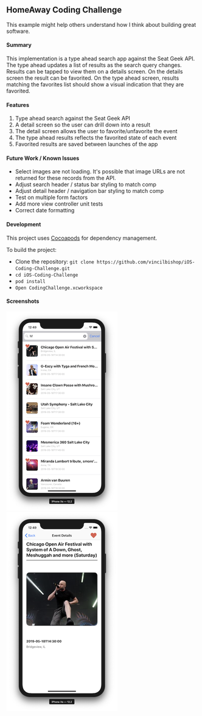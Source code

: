 ## HomeAway Coding Challenge

This example might help others understand how I think about building great software.

#### Summary

This implementation is a type ahead search app against the Seat Geek API. The type ahead updates a list of results as the search query changes. Results can be tapped to view them on a details screen. On the details screen the result can be favorited. On the type ahead screen, results matching the favorites list should show a visual indication that they are favorited.

#### Features

1. Type ahead search against the Seat Geek API
2. A detail screen so the user can drill down into a result
3. The detail screen allows the user to favorite/unfavorite the event
4. The type ahead results reflects the favorited state of each event
5. Favorited results are saved between launches of the app

#### Future Work / Known Issues

* Select images are not loading. It's possible that image URLs are not returned for these records from the API.
* Adjust search header / status bar styling to match comp
* Adjust detail header / navigation bar styling to match comp
* Test on multiple form factors
* Add more view controller unit tests
* Correct date formatting

#### Development

This project uses [Cocoapods](https://cocoapods.org/) for dependency management.

To build the project:

* Clone the repository: `git clone https://github.com/vincilbishop/iOS-Coding-Challenge.git`
* `cd iOS-Coding-Challenge`
* `pod install`
* `Open CodingChallenge.xcworkspace`

#### Screenshots

![Search screen](examples/search.png) ![Details screen](examples/details.png)
